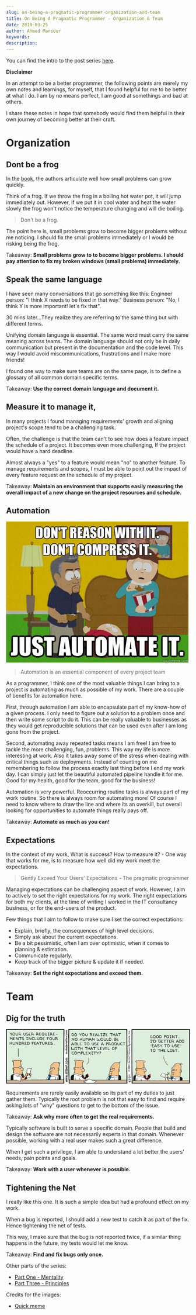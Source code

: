 ```yaml
---
slug: on-being-a-pragmatic-programmer-organization-and-team
title: On Being A Pragmatic Programmer - Organization & Team
date: 2019-03-25
author: Ahmed Mansour
keywords:
description:
---
```


You can find the intro to the post series [here](/on-being-a-pragmatic-programmer-intro).

**Disclaimer**

In an attempt to be a better programmer, the following points are merely my own notes and learnings, for myself, that I found helpful for me to be better at what I do. I am by no means perfect, I am good at somethings and bad at others.

I share these notes in hope that somebody would find them helpful in their own journey of becoming better at their craft.

# Organization

<h2 id="frog">Dont be a frog</h2>

In the [book](https://amzn.to/2VXGCFL), the authors articulate well how small problems can grow quickly.

Think of a frog. If we throw the frog in a boiling hot water pot, it will jump immediately out. However, if we put it in cool water and heat the water slowly the frog won't notice the temperature changing and will die boiling.

> Don't be a frog.

The point here is, small problems grow to become bigger problems without me noticing. I should fix the small problems immediately or I would be risking being the frog.

Takeaway: **Small problems grow to to become bigger problems. I should pay attention to fix my broken windows (small problems) immediately.**

## Speak the same language

I have seen many conversations that go something like this:
Engineer person: "I think X needs to be fixed in that way."
Business person: "No, I think Y is more important! let's fix that".

30 mins later...They realize they are referring to the same thing but with different terms.

Unifying domain language is essential. The same word must carry the same meaning across teams. The domain language should not only be in daily communication but present in the documentation and the code level. This way I would avoid miscommunications, frustrations and I make more friends!

I found one way to make sure teams are on the same page, is to define a glossary of all common domain specific terms.

Takeaway: **Use the correct domain language and document it.**

## Measure it to manage it,

In many projects I found managing requirements' growth and aligning project's scope tend to be a challenging task.

Often, the challenge is that the team can't to see how does a feature impact the schedule of a project. It becomes even more challenging, If the project would have a hard deadline.

Almost always a "yes" to a feature would mean "no" to another feature. To manage requirements and scopes, I must be able to point out the impact of every feature request on the schedule of my project.

Takeaway: **Maintain an environment that supports easily measuring the overall impact of a new change on the project resources and schedule.**

<!-- ## Freedom

I see the value of requirements and specifications and specially documenting them. Specially if there are many stakeholders and project team is large

Degrees of Freedom - The Specification Trap -->

## Automation

![Automate away](image3.png)

> Automation is an essential component of every project team

As a programmer, I think one of the most valuable things I can bring to a project is automating as much as possible of my work. There are a couple of benefits for automation here.

First, through automation I am able to encapsulate part of my know-how of a given process. I only need to figure out a solution to a problem once and then write some script to do it. This can be really valuable to businesses as they would get reproducible solutions that can be used even after I am long gone from the project.

Second, automating away repeated tasks means I am free! I am free to tackle the more challenging, fun, problems. This way my life is more interesting at work. Also it takes away some of the stress when dealing with critical things such as deployments. Instead of counting on me remembering to follow the process exactly last thing before I end my work day. I can simply just let the beautiful automated pipeline handle it for me. Good for my health, good for the team, good for the business!

Automation is very powerful. Reoccurring routine tasks is always part of my work routine. So there is always room for automating more! Of course I need to know where to draw the line and where its an overkill, but overall looking for opportunities to automate things really pays off.

Takeaway: **Automate as much as you can!**

## Expectations

In the context of my work, What is success? How to measure it? - One way that works for me, is to measure how well did my work meet the expectations.

> Gently Exceed Your Users' Expectations - The pragmatic programmer

Managing expectations can be challenging aspect of work. However, I aim to actively to set the right expectations for my work. The right expectations for both my clients, at the time of writing I worked in the IT consultancy business, or for the end-users of the product.

Few things that I aim to follow to make sure I set the correct expectations:

- Explain, briefly, the consequences of high level decisions.
- Simply ask about the current expectations.
- Be a bit pessimistic, often I am over optimistic, when it comes to planning & estimation.
- Communicate regularly.
- Keep track of the bigger picture & update it if needed.

Takeaway: **Set the right expectations and exceed them.**

# Team

<!-- ## Estimate

Estimate well. 1- understand , 2- model the system, 3- give per part a value, 4- add range. Estimations should be done regularly.

What to Say When Asked for an Estimate
"I'll get back to you."

Challenges
Start keeping a log of your estimates. For each, track how accurate you turned out to be. If your error was greater than 50%, try to find out where your estimate went wrong. -->

<!-- ## Team up

In most projects I worked on, during the implementation of a feature the workflow goes as follows:
- Requirements are gathered and explained.
- One (or more) developer works on the frontend implementation of the feature.
- One (or more) developer works on the backend implementation of the feature.

The problem here is that this setup is not optimal from the project point of view. Implementing a feature require understanding

It is typical for developers to focus on work based on their area of specialization and competence. For instance, in the context of web development I have been mainly focusing on working on the frontend. But I start to see quickly that from the point of view of any project, that is not as optimal. As most features of a system requires working on both the frontend & the backend. I try

 In the usual debate of the specialist vs generalist, I chose to be a generalist with a specialization. What that means to me is that I choose to focus primarily on specific technologies to be my build my foundation and deep my knowledge, but also generally be open and learn other technologies to solve a given problem.



Takeaway : Team per functionality not per competence. -->

## Dig for the truth

![Try to find the real problem that the requirements are trying to solve.](image4.png)

Requirements are rarely easily available so its part of my duties to just gather them. Typically the root problem is not that easy to find and require asking lots of "why" questions to get to the bottom of the issue.

Takeaway: **Ask why more often to get the real requirements.**

Typically software is built to serve a specific domain. People that build and design the software are not necessarily experts in that domain. Whenever possible, working with a real user makes such a great difference.

When I get such a privilege, I am able to understand a lot better the users' needs, pain points and goals.

Takeaway: **Work with a user whenever is possible.**

## Tightening the Net

I really like this one. It is such a simple idea but had a profound effect on my work.

When a bug is reported, I should add a new test to catch it as part of the fix. Hence tightening the net of tests.

This way, I make sure that the bug is not reported twice, if a similar thing happens in the future, my tests would let me know.

Takeaway: **Find and fix bugs only once.**

Other parts of the series:

- [Part One - Mentality](/on-being-a-pragmatic-programmer-mentality)
- [Part Three - Principles](/on-being-a-pragmatic-programmer-principles)

Credits for the images:
- [Quick meme](http://www.quickmeme.com/meme/3t7r6y)
